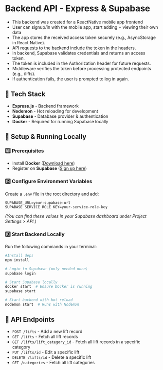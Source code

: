 # Backend API - Express & Supabase
- This backend was created for a ReactNative mobile app frontend
- User can signup/in with the mobile app, start adding + viewing their own data
- The app stores the received access token securely (e.g., AsyncStorage in React Native).
- API requests to the backend include the token in the headers.
- In backend, Supabase validates credentials and returns an access token.
- The token is included in the Authorization header for future requests.
- Middleware verifies the token before processing protected endpoints (e.g., /lifts).
- If authentication fails, the user is prompted to log in again.

## 📌 Tech Stack
- **Express.js** - Backend framework
- **Nodemon** - Hot reloading for development
- **Supabase** - Database provider & authentication
- **Docker** - Required for running Supabase locally

## 🚀 Setup & Running Locally

### 1️⃣ Prerequisites
- Install **Docker** ([Download here](https://www.docker.com/))
- Register on **Supabase** ([Sign up here](https://supabase.com/))

### 2️⃣ Configure Environment Variables
Create a `.env` file in the root directory and add:
```env
SUPABASE_URL=your-supabase-url
SUPABASE_SERVICE_ROLE_KEY=your-service-role-key
```
*(You can find these values in your Supabase dashboard under Project Settings > API.)*

### 3️⃣ Start Backend Locally
Run the following commands in your terminal:
```sh
#Install deps
npm install

# Login to Supabase (only needed once)
supabase login

# Start Supabase locally
docker start  # Ensure Docker is running
supabase start

# Start backend with hot reload
nodemon start  # Runs with Nodemon
```

## 📡 API Endpoints
- `POST /lifts` - Add a new lift record
- `GET /lifts` - Fetch all lift records
- `GET /lifts/lift_category_id` - Fetch all lift records in a specific category
- `PUT /lifts/id` - Edit a specific lift
- `DELETE /lifts/id` - Delete a specific lift
- `GET /categories` - Fetch all lift categories


